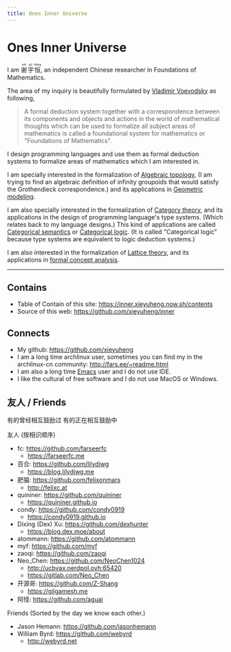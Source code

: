 ```yaml
---
title: Ones Inner Universe
---
```


# Ones Inner Universe

I am <ruby>谢<rp>(</rp><rt>xiè</rt><rp>)</rp> 宇<rp>(</rp><rt>yǔ</rt><rp>)</rp>恒<rp>(</rp><rt>héng</rt><rp>)</rp></ruby>, an independent Chinese researcher in Foundations of Mathematics.

The area of my inquiry is beautifully formulated by [Vladimir Voevodsky](https://en.wikipedia.org/wiki/Vladimir_Voevodsky) as following,

> A formal deduction system together with a correspondence
> between its components and objects and actions in the world of mathematical thoughts
> which can be used to formalize all subject areas of mathematics
> is called a foundational system for mathematics or "Foundations of Mathematics".

I design programming languages
and use them as formal deduction systems
to formalize areas of mathematics which I am interested in.

I am specially interested in the formalization of [Algebraic topology](https://en.wikipedia.org/wiki/Algebraic_topology),
(I am trying to find an algebraic definition of infinity groupoids
that would satisfy the Grothendieck correspondence.)
and its applications in [Geometric modeling](https://en.wikipedia.org/wiki/Geometric_modeling).

I am also specially interested in the formalization of [Category theory](https://en.wikipedia.org/wiki/Category_theory),
and its applications in the design of programming language's type systems.
(Which relates back to my language designs.)
This kind of applications are called [Categorical semantics](https://ncatlab.org/nlab/show/categorical+semantics) or [Categorical logic](https://en.wikipedia.org/wiki/Categorical_logic).
(It is called "Categorical logic" because type systems are equivalent to logic deduction systems.)

I am also interested in the formalization of [Lattice theory](https://en.wikipedia.org/wiki/Lattice_(order)),
and its applications in [formal concept analysis](https://en.wikipedia.org/wiki/Formal_concept_analysis).

------

## Contains

- Table of Contain of this site: https://inner.xieyuheng.now.sh/contents
- Source of this web: https://github.com/xieyuheng/inner

## Connects

- My github: https://github.com/xieyuheng
- I am a long time archlinux user,
  sometimes you can find my in the archlinux-cn community: http://fars.ee/~readme.html
- I am also a long time [Emacs](https://en.wikipedia.org/wiki/Emacs) user and I do not use IDE.
- I like the cultural of free software and I do not use MacOS or Windows.

## 友人 / Friends

有的曾经相互鼓励过
有的正在相互鼓励中

友人 (按相识顺序)
- fc: https://github.com/farseerfc
  - https://farseerfc.me
- 百合: https://github.com/lilydjwg
  - https://blog.lilydjwg.me
- 肥猫: https://github.com/felixonmars
  - http://felixc.at
- quininer: https://github.com/quininer
  - https://quininer.github.io
- condy: https://github.com/condy0919
  - https://condy0919.github.io
- Dixing (Dex) Xu: https://github.com/dexhunter
  - https://blog.dex.moe/about
- atommann: https://github.com/atommann
- myf: https://github.com/myf
- zaoqi: https://github.com/zaoqi
- Neo_Chen: https://github.com/NeoChen1024
  - http://ucbvax.nerdpol.ovh:65420
  - https://gitlab.com/Neo_Chen
- 开源哥: https://github.com/Z-Shang
  - https://gilgamesh.me
- 阿怪: https://github.com/aguai

Friends (Sorted by the day we know each other.)
- Jason Hemann: https://github.com/jasonhemann
- William Byrd: https://github.com/webyrd
  - http://webyrd.net
